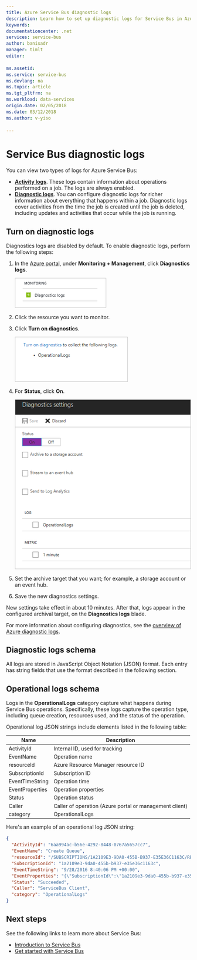 ```yaml
---
title: Azure Service Bus diagnostic logs
description: Learn how to set up diagnostic logs for Service Bus in Azure.
keywords:
documentationcenter: .net
services: service-bus
author: banisadr
manager: timlt
editor:

ms.assetid:
ms.service: service-bus
ms.devlang: na
ms.topic: article
ms.tgt_pltfrm: na
ms.workload: data-services
origin.date: 02/05/2018
ms.date: 03/12/2018
ms.author: v-yiso

---
```

# Service Bus diagnostic logs

You can view two types of logs for Azure Service Bus:
* **[Activity logs](../monitoring-and-diagnostics/monitoring-overview-activity-logs.md)**. These logs contain information about operations performed on a job. The logs are always enabled.
* **[Diagnostic logs](../monitoring-and-diagnostics/monitoring-overview-of-diagnostic-logs.md)**. You can configure diagnostic logs for richer information about everything that happens within a job. Diagnostic logs cover activities from the time the job is created until the job is deleted, including updates and activities that occur while the job is running.

## Turn on diagnostic logs

Diagnostics logs are disabled by default. To enable diagnostic logs, perform the following steps:

1.	In the [Azure portal](https://portal.azure.cn), under **Monitoring + Management**, click **Diagnostics logs**.

	![blade navigation to diagnostic logs](./media/service-bus-diagnostic-logs/image1.png)

2. Click the resource you want to monitor.  

3.	Click **Turn on diagnostics**.

	![turn on diagnostic logs](./media/service-bus-diagnostic-logs/image2.png)

4.	For **Status**, click **On**.

	![change status diagnostic logs](./media/service-bus-diagnostic-logs/image3.png)

5.	Set the archive target that you want; for example, a storage account or an event hub.

6.	Save the new diagnostics settings.

New settings take effect in about 10 minutes. After that, logs appear in the configured archival target, on the **Diagnostics logs** blade.

For more information about configuring diagnostics, see the [overview of Azure diagnostic logs](../monitoring-and-diagnostics/monitoring-overview-of-diagnostic-logs.md).

## Diagnostic logs schema

All logs are stored in JavaScript Object Notation (JSON) format. Each entry has string fields that use the format described in the following section.

## Operational logs schema

Logs in the **OperationalLogs** category capture what happens during Service Bus operations. Specifically, these logs capture the operation type, including queue creation, resources used, and the status of the operation.

Operational log JSON strings include elements listed in the following table:

Name | Description
------- | -------
ActivityId | Internal ID, used for tracking
EventName | Operation name			 
resourceId | Azure Resource Manager resource ID
SubscriptionId | Subscription ID
EventTimeString | Operation time
EventProperties | Operation properties
Status | Operation status
Caller | Caller of operation (Azure portal or management client)
category | OperationalLogs

Here's an example of an operational log JSON string:

```json
{
  "ActivityId": "6aa994ac-b56e-4292-8448-0767a5657cc7",
  "EventName": "Create Queue",
  "resourceId": "/SUBSCRIPTIONS/1A2109E3-9DA0-455B-B937-E35E36C1163C/RESOURCEGROUPS/DEFAULT-SERVICEBUS-CENTRALUS/PROVIDERS/MICROSOFT.SERVICEBUS/NAMESPACES/SHOEBOXEHNS-CY4001",
  "SubscriptionId": "1a2109e3-9da0-455b-b937-e35e36c1163c",
  "EventTimeString": "9/28/2016 8:40:06 PM +00:00",
  "EventProperties": "{\"SubscriptionId\":\"1a2109e3-9da0-455b-b937-e35e36c1163c\",\"Namespace\":\"shoeboxehns-cy4001\",\"Via\":\"https://shoeboxehns-cy4001.servicebus.windows.net/f8096791adb448579ee83d30e006a13e/?api-version=2016-07\",\"TrackingId\":\"5ee74c9e-72b5-4e98-97c4-08a62e56e221_G1\"}",
  "Status": "Succeeded",
  "Caller": "ServiceBus Client",
  "category": "OperationalLogs"
}
```

## Next steps

See the following links to learn more about Service Bus:

* [Introduction to Service Bus](service-bus-messaging-overview.md)
* [Get started with Service Bus](service-bus-dotnet-get-started-with-queues.md)
